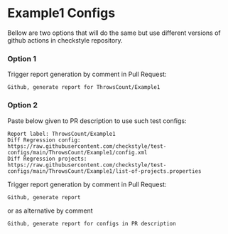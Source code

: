# Example1 Configs

Bellow are two options that will do the same but use different versions
of github actions in checkstyle repository.


### Option 1
Trigger report generation by comment in Pull Request:
```
Github, generate report for ThrowsCount/Example1
```

### Option 2

Paste below given to PR description to use such test configs:
```
Report label: ThrowsCount/Example1
Diff Regression config: https://raw.githubusercontent.com/checkstyle/test-configs/main/ThrowsCount/Example1/config.xml
Diff Regression projects: https://raw.githubusercontent.com/checkstyle/test-configs/main/ThrowsCount/Example1/list-of-projects.properties
```

Trigger report generation by comment in Pull Request:
```
Github, generate report
```
or as alternative by comment
```
Github, generate report for configs in PR description
```
